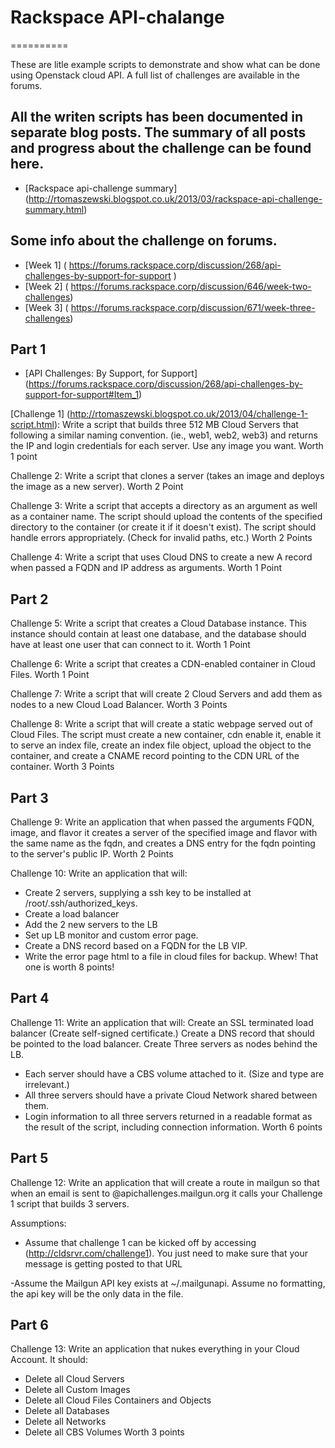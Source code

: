 # Rackspace API-chalange
==========

These are litle example scripts to demonstrate and show what can be done using Openstack cloud API. A full list of challenges are available in the forums.

## All the writen scripts has been documented in separate blog posts. The summary of all posts and progress about the challenge can be found here.
* [Rackspace api-challenge summary] (http://rtomaszewski.blogspot.co.uk/2013/03/rackspace-api-challenge-summary.html)

## Some info about the challenge on forums.

* [Week 1] ( https://forums.rackspace.corp/discussion/268/api-challenges-by-support-for-support )
* [Week 2] ( https://forums.rackspace.corp/discussion/646/week-two-challenges)
* [Week 3] ( https://forums.rackspace.corp/discussion/671/week-three-challenges)
 

## Part 1

* [API Challenges: By Support, for Support] (https://forums.rackspace.corp/discussion/268/api-challenges-by-support-for-support#Item_1)

[Challenge 1] (http://rtomaszewski.blogspot.co.uk/2013/04/challenge-1-script.html): Write a script that builds three 512 MB Cloud Servers that following a similar naming convention. (ie., web1, web2, web3) and returns the IP and login credentials for each server. Use any image you want. Worth 1 point

Challenge 2: Write a script that clones a server (takes an image and deploys the image as a new server). Worth 2 Point

Challenge 3: Write a script that accepts a directory as an argument as well as a container name. The script should upload the contents of the specified directory to the container (or create it if it doesn't exist). The script should handle errors appropriately. (Check for invalid paths, etc.) Worth 2 Points

Challenge 4: Write a script that uses Cloud DNS to create a new A record when passed a FQDN and IP address as arguments. Worth 1 Point

## Part 2

Challenge 5: Write a script that creates a Cloud Database instance. This instance should contain at least one database, and the database should have at least one user that can connect to it. Worth 1 Point

Challenge 6: Write a script that creates a CDN-enabled container in Cloud Files. Worth 1 Point

Challenge 7: Write a script that will create 2 Cloud Servers and add them as nodes to a new Cloud Load Balancer. Worth 3 Points

Challenge 8: Write a script that will create a static webpage served out of Cloud Files. The script must create a new container, cdn enable it, enable it to serve an index file, create an index file object, upload the object to the container, and create a CNAME record pointing to the CDN URL of the container. Worth 3 Points

## Part 3

Challenge 9: Write an application that when passed the arguments FQDN, image, and flavor it creates a server of the specified image and flavor with the same name as the fqdn, and creates a DNS entry for the fqdn pointing to the server's public IP. Worth 2 Points

Challenge 10: Write an application that will:
- Create 2 servers, supplying a ssh key to be installed at /root/.ssh/authorized_keys.
- Create a load balancer
- Add the 2 new servers to the LB
- Set up LB monitor and custom error page. 
- Create a DNS record based on a FQDN for the LB VIP. 
- Write the error page html to a file in cloud files for backup.
Whew! That one is worth 8 points!

## Part 4

Challenge 11: Write an application that will:
Create an SSL terminated load balancer (Create self-signed certificate.)
Create a DNS record that should be pointed to the load balancer.
Create Three servers as nodes behind the LB.
- Each server should have a CBS volume attached to it. (Size and type are irrelevant.)
- All three servers should have a private Cloud Network shared between them.
- Login information to all three servers returned in a readable format as the result of the script, including connection information.
Worth 6 points

## Part 5

Challenge 12: Write an application that will create a route in mailgun so that when an email is sent to <YourSSO>@apichallenges.mailgun.org it calls your Challenge 1 script that builds 3 servers.

Assumptions: 
 - Assume that challenge 1 can be kicked off by accessing (http://cldsrvr.com/challenge1).
You just need to make sure that your message is getting posted to that URL
 
 -Assume the Mailgun API key exists at ~/.mailgunapi. 
Assume no formatting, the api key will be the only data in the file. 


## Part 6 

Challenge 13: Write an application that nukes everything in your Cloud Account. It should:
- Delete all Cloud Servers
- Delete all Custom Images
- Delete all Cloud Files Containers and Objects
- Delete all Databases
- Delete all Networks
- Delete all CBS Volumes
Worth 3 points

